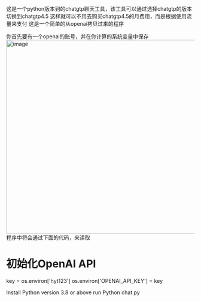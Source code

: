 这是一个python版本到的chatgtp聊天工具，该工具可以通过选择chatgtp的版本切换到chatgtp4.5
这样就可以不用去购买chatgtp4.5的月费用，而是根据使用流量来支付
这是一个简单的从openai拷贝过来的程序

你首先要有一个openai的账号，并在你计算的系统变量中保存
<img width="518" alt="image" src="https://github.com/yxl20190811/OpenAIChatPython/assets/53991020/e933248b-0bbe-47e9-811f-71f04f9392f4">
程序中将会通过下面的代码，来读取
# 初始化OpenAI API
key = os.environ['hyt123']
os.environ['OPENAI_API_KEY'] = key


Install Python version 3.8 or above
run Python chat.py
